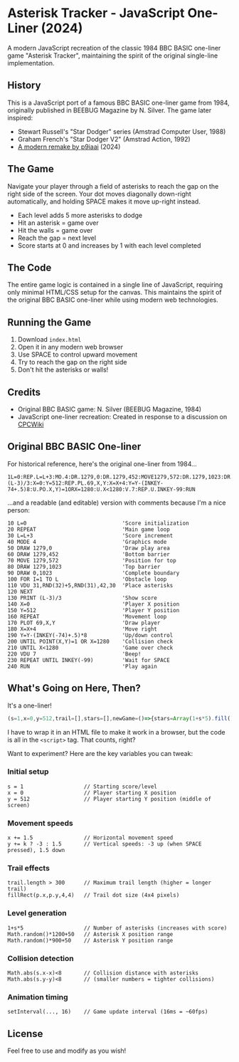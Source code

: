 # Asterisk Tracker - JavaScript One-Liner (2024)

A modern JavaScript recreation of the classic 1984 BBC BASIC one-liner game "Asterisk Tracker", maintaining the spirit of the original single-line implementation.

## History

This is a JavaScript port of a famous BBC BASIC one-liner game from 1984, originally published in BEEBUG Magazine by N. Silver. The game later inspired:
- Stewart Russell's "Star Dodger" series (Amstrad Computer User, 1988)
- Graham French's "Star Dodger V2" (Amstrad Action, 1992)
- [A modern remake by p9iaai](https://github.com/p9iaai/StarDodgerV2-2024Remake) (2024)

## The Game

Navigate your player through a field of asterisks to reach the gap on the right side of the screen. Your dot moves diagonally down-right automatically, and holding SPACE makes it move up-right instead.

- Each level adds 5 more asterisks to dodge
- Hit an asterisk = game over
- Hit the walls = game over
- Reach the gap = next level
- Score starts at 0 and increases by 1 with each level completed

## The Code

The entire game logic is contained in a single line of JavaScript, requiring only minimal HTML/CSS setup for the canvas. This maintains the spirit of the original BBC BASIC one-liner while using modern web technologies.

## Running the Game

1. Download `index.html`
2. Open it in any modern web browser
3. Use SPACE to control upward movement
4. Try to reach the gap on the right side
5. Don't hit the asterisks or walls!

## Credits

- Original BBC BASIC game: N. Silver (BEEBUG Magazine, 1984)
- JavaScript one-liner recreation: Created in response to a discussion on [CPCWiki](https://www.cpcwiki.eu/forum/general-discussion/i-ve-recreated-an-old-cpc-type-in-game/)

## Original BBC BASIC One-liner

For historical reference, here's the original one-liner from 1984...

```basic
1L=0:REP.L=L+3:MO.4:DR.1279,0:DR.1279,452:MOVE1279,572:DR.1279,1023:DR.0,1023:F.I=1TOL:V.31,RND(32)+5,RND(31),42,30:N.:P.(L-3)/3:X=0:Y=512:REP.PL.69,X,Y:X=X+4:Y=Y-(INKEY-74+.5)8:U.PO.X,Y)=1ORX=1280:U.X<1280:V.7:REP.U.INKEY-99:RUN
```

...and a readable (and editable) version with comments because I'm a nice person:

```basic
10 L=0                              'Score initialization
20 REPEAT                           'Main game loop
30 L=L+3                            'Score increment
40 MODE 4                           'Graphics mode
50 DRAW 1279,0                      'Draw play area
60 DRAW 1279,452                    'Bottom barrier
70 MOVE 1279,572                    'Position for top
80 DRAW 1279,1023                   'Top barrier
90 DRAW 0,1023                      'Complete boundary
100 FOR I=1 TO L                    'Obstacle loop
110 VDU 31,RND(32)+5,RND(31),42,30  'Place asterisks
120 NEXT
130 PRINT (L-3)/3                   'Show score
140 X=0                             'Player X position
150 Y=512                           'Player Y position
160 REPEAT                          'Movement loop
170 PLOT 69,X,Y                     'Draw player
180 X=X+4                           'Move right
190 Y=Y-(INKEY(-74)+.5)*8           'Up/down control
200 UNTIL POINT(X,Y)=1 OR X=1280    'Collision check
210 UNTIL X<1280                    'Game over check
220 VDU 7                           'Beep!
230 REPEAT UNTIL INKEY(-99)         'Wait for SPACE
240 RUN                             'Play again
```


## What's Going on Here, Then?

It's a one-liner!

```javascript
(s=1,x=0,y=512,trail=[],stars=[],newGame=()=>{stars=Array(1+s*5).fill().map(()=>({x:Math.random()*1200+50,y:Math.random()*900+50}))},newGame(),addEventListener('keydown',e=>k=e.code=='Space'),addEventListener('keyup',e=>k=0),setInterval(()=>{with(g.getContext`2d`){clearRect(0,0,1280,1024);fillStyle='#fff';fillRect(1279,0,1,452);fillRect(1279,572,1,451);font='16px monospace';stars.forEach(s=>fillText('*',s.x,s.y));trail.push({x,y});if(trail.length>300)trail.shift();trail.forEach((p,i)=>fillRect(p.x,p.y,4,4));x+=1.5;y+=k?-3:1.5;if(stars.some(s=>Math.abs(s.x-x)<8&&Math.abs(s.y-y)<8)||y<0||y>1023||(x>=1279&&(y<=452||y>=572))){s=1;x=0;y=512;trail=[];k=0;newGame();alert('Game Over!\nPress OK to play again')}else if(x>=1279&&y>452&&y<572){alert(`Score: ${s}\nPress OK for next level`);s++;x=0;y=512;trail=[];k=0;newGame()}}}),16)
```

I have to wrap it in an HTML file to make it work in a browser, but the code is all in the `<script>` tag. That counts, right?

Want to experiment? Here are the key variables you can tweak:

### Initial setup
```
s = 1                   // Starting score/level
x = 0                   // Player starting X position
y = 512                 // Player starting Y position (middle of screen)
```

### Movement speeds
```
x += 1.5                // Horizontal movement speed
y += k ? -3 : 1.5       // Vertical speeds: -3 up (when SPACE pressed), 1.5 down
```

### Trail effects
```
trail.length > 300      // Maximum trail length (higher = longer trail)
fillRect(p.x,p.y,4,4)   // Trail dot size (4x4 pixels)
```

### Level generation
```
1+s*5                   // Number of asterisks (increases with score)
Math.random()*1200+50   // Asterisk X position range
Math.random()*900+50    // Asterisk Y position range
```

### Collision detection

```
Math.abs(s.x-x)<8       // Collision distance with asterisks
Math.abs(s.y-y)<8       // (smaller numbers = tighter collisions)
```
### Animation timing
```
setInterval(..., 16)    // Game update interval (16ms = ~60fps)
```

## License

Feel free to use and modify as you wish!
